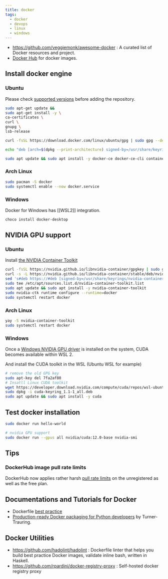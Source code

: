 ```yaml
---
title: docker
tags:
  - docker
  - devops
  - linux
  - windows
---
```


- https://github.com/veggiemonk/awesome-docker : A curated list of Docker resources and project.
- [Docker Hub](https://hub.docker.com/) for docker images.

## Install docker engine

### Ubuntu

Please check [supported versions](https://docs.docker.com/engine/install/ubuntu/) before adding the repository.

```bash
sudo apt-get update &&
sudo apt-get install -y \
ca-certificates \
curl \
gnupg \
lsb-release

curl -fsSL https://download.docker.com/linux/ubuntu/gpg | sudo gpg --dearmor -o /usr/share/keyrings/docker-archive-keyring.gpg

echo "deb [arch=$(dpkg --print-architecture) signed-by=/usr/share/keyrings/docker-archive-keyring.gpg] https://download.docker.com/linux/ubuntu $(lsb_release -cs) stable" | sudo tee /etc/apt/sources.list.d/docker.list > /dev/null

sudo apt update && sudo apt install -y docker-ce docker-ce-cli containerd.io docker-compose-plugin
```

### Arch Linux

```sh
sudo pacman -S docker
sudo systemctl enable --now docker.service
```

### Windows

Docker for Windows has [[WSL2]] integration.

```powershell
choco install docker-desktop
```

## NVIDIA GPU support

### Ubuntu

Install [the NVIDIA Container Toolkit](https://docs.nvidia.com/datacenter/cloud-native/container-toolkit/latest/install-guide.html#installation)

```sh
curl -fsSL https://nvidia.github.io/libnvidia-container/gpgkey | sudo gpg --dearmor -o /usr/share/keyrings/nvidia-container-toolkit-keyring.gpg
curl -s -L https://nvidia.github.io/libnvidia-container/stable/deb/nvidia-container-toolkit.list | \
sed 's#deb https://#deb [signed-by=/usr/share/keyrings/nvidia-container-toolkit-keyring.gpg] https://#g' | \
sudo tee /etc/apt/sources.list.d/nvidia-container-toolkit.list
sudo apt update && sudo apt install -y nvidia-container-toolkit
sudo nvidia-ctk runtime configure --runtime=docker
sudo systemctl restart docker
```

### Arch Linux

```sh
yay -S nvidia-container-toolkit
sudo systemctl restart docker
```

### Windows

Once a [Windows NVIDIA GPU driver](https://www.nvidia.com/Download/index.aspx?lang=en-us) is installed on the system, CUDA becomes available within WSL 2.

And install the CUDA toolkit in the WSL (Ubuntu WSL for example)

```bash
# remove the old GPG key
sudo apt-key del 7fa2af80
# Insatll Linux CUDA toolkit
wget https://developer.download.nvidia.com/compute/cuda/repos/wsl-ubuntu/x86_64/cuda-keyring_1.1-1_all.deb
sudo dpkg -i cuda-keyring_1.1-1_all.deb
sudo apt update && sudo apt install -y cuda
```

## Test docker installation

```sh
sudo docker run hello-world

# nvidia GPU support
sudo docker run --gpus all nvidia/cuda:12.0-base nvidia-smi
```

## Tips

### DockerHub image pull rate limits

DockerHub now applies rather harsh [pull rate limits](https://www.docker.com/blog/scaling-docker-to-serve-millions-more-developers-network-egress/) on the unregistered as well as the free plan.

## Documentations and Tutorials for Docker

- Dockerfile [best practice](https://docs.docker.com/engine/userguide/eng-image/dockerfile_best-practices)
- [Production-ready Docker packaging for Python developers](https://pythonspeed.com/docker/) by Turner-Trauring.

## Docker Utilities

- https://github.com/hadolint/hadolint : Dockerfile linter that helps you build best practice Docker images, validate inline bash, written in Haskell.
- https://github.com/rpardini/docker-registry-proxy : Self-hosted docker registry proxy
